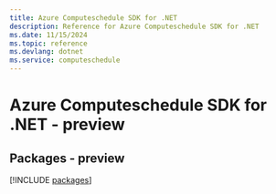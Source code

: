 ```yaml
---
title: Azure Computeschedule SDK for .NET
description: Reference for Azure Computeschedule SDK for .NET
ms.date: 11/15/2024
ms.topic: reference
ms.devlang: dotnet
ms.service: computeschedule
---
```

# Azure Computeschedule SDK for .NET - preview
## Packages - preview
[!INCLUDE [packages](computeschedule-index.md)]